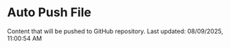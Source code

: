 # Auto Push File

Content that will be pushed to GitHub repository.
Last updated: 08/09/2025, 11:00:54 AM